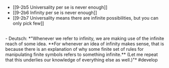 - [[9-2b5 Universality per se is never enough]]
- [[9-2b6 Infinity per se is never enough]]
- [[9-2b7 Universality means there are infinite possibilities, but you can only pick few]]
<br>
- Deutsch: *"Whenever we refer to infinity, we are making use of the infinite reach of some idea. **For whenever an idea of infinity makes sense, that is because there is an explanation of why some finite set of rules for manipulating finite symbols refers to something infinite.** (Let me repeat that this underlies our knowledge of everything else as well.)"* #develop
